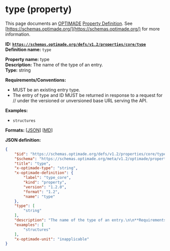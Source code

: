 # type (property)

This page documents an [OPTIMADE](https://www.optimade.org/) [Property Definition](https://schemas.optimade.org/#definitions). See [https://schemas.optimade.org/](https://schemas.optimade.org/) for more information.

**ID: [`https://schemas.optimade.org/defs/v1.2/properties/core/type`](https://schemas.optimade.org/defs/v1.2/properties/core/type.md)**  
**Definition name:** `type`

**Property name:** type  
**Description:** The name of the type of an entry.  
**Type:** string  

**Requirements/Conventions:**

- MUST be an existing entry type.
- The entry of type <type> and ID <id> MUST be returned in response to a request for /<type>/<id> under the versioned or unversioned base URL serving the API.

**Examples:**

- `structures`

**Formats:** [[JSON](type.json)] [[MD](type.md)]

**JSON definition:**

``` json
{
    "$id": "https://schemas.optimade.org/defs/v1.2/properties/core/type",
    "$schema": "https://schemas.optimade.org/meta/v1.2/optimade/property_definition.json",
    "title": "type",
    "x-optimade-type": "string",
    "x-optimade-definition": {
        "label": "type_core",
        "kind": "property",
        "version": "1.2.0",
        "format": "1.2",
        "name": "type"
    },
    "type": [
        "string"
    ],
    "description": "The name of the type of an entry.\n\n**Requirements/Conventions:**\n\n- MUST be an existing entry type.\n- The entry of type <type> and ID <id> MUST be returned in response to a request for /<type>/<id> under the versioned or unversioned base URL serving the API.",
    "examples": [
        "structures"
    ],
    "x-optimade-unit": "inapplicable"
}
```